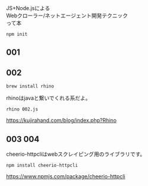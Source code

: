 
JS+Node.jsによる    
Webクローラー/ネットエージェント開発テクニック    
って本    


```
npm init
```

## 001

## 002

```
brew install rhino
```


rhinoはjavaと繋いでくれる系だよ。    


```
rhino 002.js
```

https://kujirahand.com/blog/index.php?Rhino

## 003 004

cheerio-httpcliはwebスクレイピング用のライブラリです。


```
npm install cheerio-httpcli
```

https://www.npmjs.com/package/cheerio-httpcli




